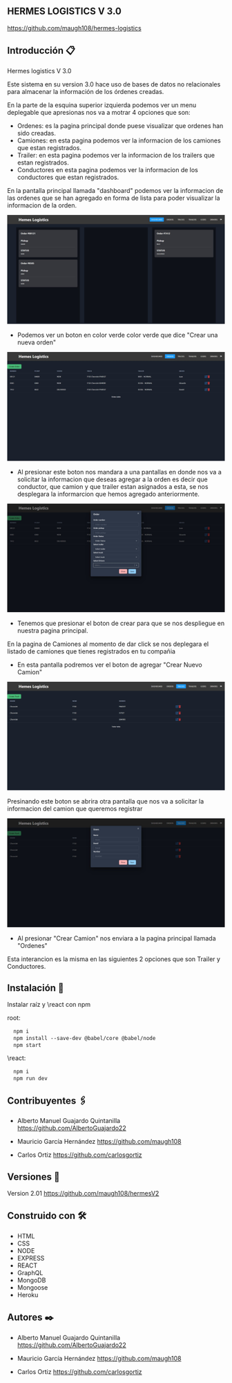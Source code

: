 ## HERMES LOGISTICS V 3.0

https://github.com/maugh108/hermes-logistics

## Introducción 📋

Hermes logistics V 3.0

Este sistema en su version 3.0 hace uso de bases de datos no relacionales para almacenar la información de los órdenes creadas.

En la parte de la esquina superior izquierda podemos ver un menu deplegable que apresionas nos va a motrar 4 opciones que son:

* Ordenes: es la pagina principal donde puese visualizar que ordenes han sido creadas.
* Camiones: en esta pagina podemos ver la informacion de los camiones que estan registrados.
* Trailer: en esta pagina podemos ver la informacion de los trailers que estan registrados.
* Conductores  en esta pagina podemos ver la informacion de los conductores que estan registrados.

En la pantalla principal llamada "dashboard" podemos ver la informacion de las ordenes que se han agregado en forma de lista para poder visualizar la informacion de la orden.

![images](assets/img/pantalla-principal.jpg)

* Podemos ver un boton en color verde color verde que dice "Crear una nueva orden" 

![images](assets/img/crear-orden.jpg)

* Al presionar este boton nos mandara a una pantallas en donde nos va a solicitar la informacion que deseas agregar a la orden es decir que conductor, que camion y que trailer estan asignados a esta, se nos desplegara la informarcion que hemos agregado anteriormente.

![images](assets/img/asignar-informacion.jpg)

* Tenemos que presionar el boton de crear para que se nos despliegue en nuestra pagina principal.

En la pagina de Camiones al momento de dar click se nos deplegara el listado de camiones que tienes registrados en tu compañia

* En esta pantalla podremos ver el boton de agregar "Crear Nuevo Camion"

![images](assets/img/camiones-principal.jpg)

Presinando este boton se abrira otra pantalla que nos va a solicitar la informacion del camion que queremos registrar

![images](assets/img/registrar-camion.jpg)

* Al presionar "Crear Camion" nos enviara a la pagina principal llamada "Ordenes"

Esta interancion es la misma en las siguientes 2 opciones que son Trailer y Conductores.

## Instalación 💾

Instalar raíz y \react con npm

root: 
```
  npm i
  npm install --save-dev @babel/core @babel/node
  npm start
```

\react:
```
  npm i
  npm run dev
```

## Contribuyentes 🖇️

* Alberto Manuel Guajardo Quintanilla 
  https://github.com/AlbertoGuajardo22
 
* Mauricio García Hernández
   https://github.com/maugh108

* Carlos Ortiz
   https://github.com/carlosgortiz

## Versiones 📌
Version 2.01 https://github.com/maugh108/hermesV2

## Construido con 🛠️
* HTML
* CSS
* NODE
* EXPRESS
* REACT
* GraphQL
* MongoDB
* Mongoose
* Heroku

## Autores ✒️
* Alberto Manuel Guajardo Quintanilla 
  https://github.com/AlbertoGuajardo22
 
* Mauricio García Hernández
  https://github.com/maugh108

* Carlos Ortiz
  https://github.com/carlosgortiz

